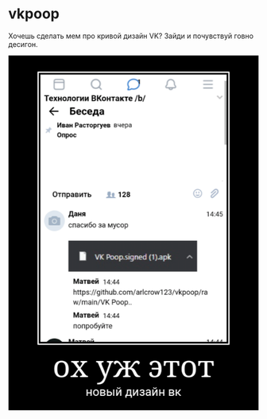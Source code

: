 # vkpoop
Хочешь сделать мем про кривой дизайн VK? Зайди и почувствуй говно десигон. 

<img src="https://raw.githubusercontent.com/arlcrow123/vkpoop/main/dem_5ff99804aa9c1.png">
